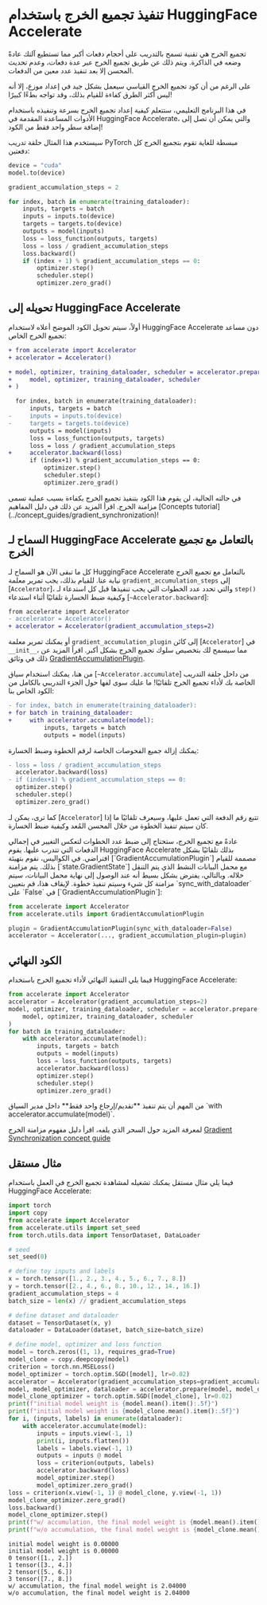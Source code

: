 # تنفيذ تجميع الخرج باستخدام HuggingFace Accelerate

تجميع الخرج هي تقنية تسمح بالتدريب على أحجام دفعات أكبر مما تستطيع آلتك عادةً وضعه في الذاكرة. ويتم ذلك عن طريق تجميع الخرج عبر عدة دفعات، وعدم تحديث المحسن إلا بعد تنفيذ عدد معين من الدفعات.

على الرغم من أن كود تجميع الخرج القياسي سيعمل بشكل جيد في إعداد موزع، إلا أنه ليس أكثر الطرق كفاءة للقيام بذلك، وقد تواجه بطءًا كبيرًا!

في هذا البرنامج التعليمي، ستتعلم كيفية إعداد تجميع الخرج بسرعة وتنفيذه باستخدام الأدوات المساعدة المقدمة في HuggingFace Accelerate، والتي يمكن أن تصل إلى إضافة سطر واحد فقط من الكود!

سيستخدم هذا المثال حلقة تدريب PyTorch مبسطة للغاية تقوم بتجميع الخرج كل دفعتين:


```python
device = "cuda"
model.to(device)

gradient_accumulation_steps = 2

for index, batch in enumerate(training_dataloader):
    inputs, targets = batch
    inputs = inputs.to(device)
    targets = targets.to(device)
    outputs = model(inputs)
    loss = loss_function(outputs, targets)
    loss = loss / gradient_accumulation_steps
    loss.backward()
    if (index + 1) % gradient_accumulation_steps == 0:
        optimizer.step()
        scheduler.step()
        optimizer.zero_grad()
```

## تحويله إلى HuggingFace Accelerate

أولاً، سيتم تحويل الكود الموضح أعلاه لاستخدام HuggingFace Accelerate دون مساعد تجميع الخرج الخاص:

```diff
+ from accelerate import Accelerator
+ accelerator = Accelerator()

+ model, optimizer, training_dataloader, scheduler = accelerator.prepare(
+     model, optimizer, training_dataloader, scheduler
+ )

  for index, batch in enumerate(training_dataloader):
      inputs, targets = batch
-     inputs = inputs.to(device)
-     targets = targets.to(device)
      outputs = model(inputs)
      loss = loss_function(outputs, targets)
      loss = loss / gradient_accumulation_steps
+     accelerator.backward(loss)
      if (index+1) % gradient_accumulation_steps == 0:
          optimizer.step()
          scheduler.step()
          optimizer.zero_grad()
```

<Tip warning={true}>
في حالته الحالية، لن يقوم هذا الكود بتنفيذ تجميع الخرج بكفاءة بسبب عملية تسمى مزامنة الخرج. اقرأ المزيد عن ذلك في دليل المفاهيم [Concepts tutorial](../concept_guides/gradient_synchronization)!
</Tip>

## السماح لـ HuggingFace Accelerate بالتعامل مع تجميع الخرج

كل ما تبقى الآن هو السماح لـ HuggingFace Accelerate بالتعامل مع تجميع الخرج نيابة عنا. للقيام بذلك، يجب تمرير معلمة `gradient_accumulation_steps` إلى [`Accelerator`]، والتي تحدد عدد الخطوات التي يجب تنفيذها قبل كل استدعاء لـ `step()` وكيفية ضبط الخسارة تلقائيًا أثناء استدعاء [`~Accelerator.backward`]:

```diff
from accelerate import Accelerator
- accelerator = Accelerator()
+ accelerator = Accelerator(gradient_accumulation_steps=2)
```

أو يمكنك تمرير معلمة `gradient_accumulation_plugin` إلى كائن [`Accelerator`] في `__init__`، مما سيسمح لك بتخصيص سلوك تجميع الخرج بشكل أكبر. اقرأ المزيد عن ذلك في وثائق [GradientAccumulationPlugin](../package_reference/accelerator#accelerate.utils.GradientAccumulationPlugin).

من هنا، يمكنك استخدام سياق [`~Accelerator.accumulate`] من داخل حلقة التدريب الخاصة بك لأداء تجميع الخرج تلقائيًا! ما عليك سوى لفها حول الجزء التدريبي بالكامل من الكود الخاص بنا:

```diff
- for index, batch in enumerate(training_dataloader):
+ for batch in training_dataloader:
+     with accelerator.accumulate(model):
          inputs, targets = batch
          outputs = model(inputs)
```

يمكنك إزالة جميع الفحوصات الخاصة لرقم الخطوة وضبط الخسارة:

```diff
- loss = loss / gradient_accumulation_steps
  accelerator.backward(loss)
- if (index+1) % gradient_accumulation_steps == 0:
  optimizer.step()
  scheduler.step()
  optimizer.zero_grad()
```

كما ترى، يمكن لـ [`Accelerator`] تتبع رقم الدفعة التي تعمل عليها، وسيعرف تلقائيًا ما إذا كان سيتم تنفيذ الخطوة من خلال المحسن المُعد وكيفية ضبط الخسارة.

<Tip>
عادةً مع تجميع الخرج، ستحتاج إلى ضبط عدد الخطوات لتعكس التغيير في إجمالي الدفعات التي تتدرب عليها. يقوم HuggingFace Accelerate بذلك تلقائيًا بشكل افتراضي. في الكواليس، نقوم بتهيئة [`GradientAccumulationPlugin`] مصممة للقيام بذلك.
</Tip>

<Tip warning={true}>
يتم مزامنة [`state.GradientState`] مع محمل البيانات النشط الذي يتم التنقل خلاله. وبالتالي، يفترض بشكل بسيط أنه عند الوصول إلى نهاية محمل البيانات، سيتم مزامنة كل شيء وسيتم تنفيذ خطوة. لإيقاف هذا، قم بتعيين `sync_with_dataloader` على `False` في [`GradientAccumulationPlugin`]:


```py
from accelerate import Accelerator
from accelerate.utils import GradientAccumulationPlugin

plugin = GradientAccumulationPlugin(sync_with_dataloader=False)
accelerator = Accelerator(..., gradient_accumulation_plugin=plugin)
```

</Tip>

## الكود النهائي

فيما يلي التنفيذ النهائي لأداء تجميع الخرج باستخدام HuggingFace Accelerate:

```python
from accelerate import Accelerator
accelerator = Accelerator(gradient_accumulation_steps=2)
model, optimizer, training_dataloader, scheduler = accelerator.prepare(
    model, optimizer, training_dataloader, scheduler
)
for batch in training_dataloader:
    with accelerator.accumulate(model):
        inputs, targets = batch
        outputs = model(inputs)
        loss = loss_function(outputs, targets)
        accelerator.backward(loss)
        optimizer.step()
        scheduler.step()
        optimizer.zero_grad()
```

<Tip warning={true}>
من المهم أن يتم تنفيذ **تقديم/إرجاع واحد فقط** داخل مدير السياق `with accelerator.accumulate(model)`.
</Tip>

لمعرفة المزيد حول السحر الذي يلفه، اقرأ دليل مفهوم مزامنة الخرج [Gradient Synchronization concept guide](../concept_guides/gradient_synchronization)

## مثال مستقل

فيما يلي مثال مستقل يمكنك تشغيله لمشاهدة تجميع الخرج في العمل باستخدام HuggingFace Accelerate:

```python
import torch
import copy
from accelerate import Accelerator
from accelerate.utils import set_seed
from torch.utils.data import TensorDataset, DataLoader

# seed
set_seed(0)

# define toy inputs and labels
x = torch.tensor([1., 2., 3., 4., 5., 6., 7., 8.])
y = torch.tensor([2., 4., 6., 8., 10., 12., 14., 16.])
gradient_accumulation_steps = 4
batch_size = len(x) // gradient_accumulation_steps

# define dataset and dataloader
dataset = TensorDataset(x, y)
dataloader = DataLoader(dataset, batch_size=batch_size)

# define model, optimizer and loss function
model = torch.zeros((1, 1), requires_grad=True)
model_clone = copy.deepcopy(model)
criterion = torch.nn.MSELoss()
model_optimizer = torch.optim.SGD([model], lr=0.02)
accelerator = Accelerator(gradient_accumulation_steps=gradient_accumulation_steps)
model, model_optimizer, dataloader = accelerator.prepare(model, model_optimizer, dataloader)
model_clone_optimizer = torch.optim.SGD([model_clone], lr=0.02)
print(f"initial model weight is {model.mean().item():.5f}")
print(f"initial model weight is {model_clone.mean().item():.5f}")
for i, (inputs, labels) in enumerate(dataloader):
    with accelerator.accumulate(model):
        inputs = inputs.view(-1, 1)
        print(i, inputs.flatten())
        labels = labels.view(-1, 1)
        outputs = inputs @ model
        loss = criterion(outputs, labels)
        accelerator.backward(loss)
        model_optimizer.step()
        model_optimizer.zero_grad()
loss = criterion(x.view(-1, 1) @ model_clone, y.view(-1, 1))
model_clone_optimizer.zero_grad()
loss.backward()
model_clone_optimizer.step()
print(f"w/ accumulation, the final model weight is {model.mean().item():.5f}")
print(f"w/o accumulation, the final model weight is {model_clone.mean().item():.5f}")
```

```
initial model weight is 0.00000
initial model weight is 0.00000
0 tensor([1., 2.])
1 tensor([3., 4.])
2 tensor([5., 6.])
3 tensor([7., 8.])
w/ accumulation, the final model weight is 2.04000
w/o accumulation, the final model weight is 2.04000
```
